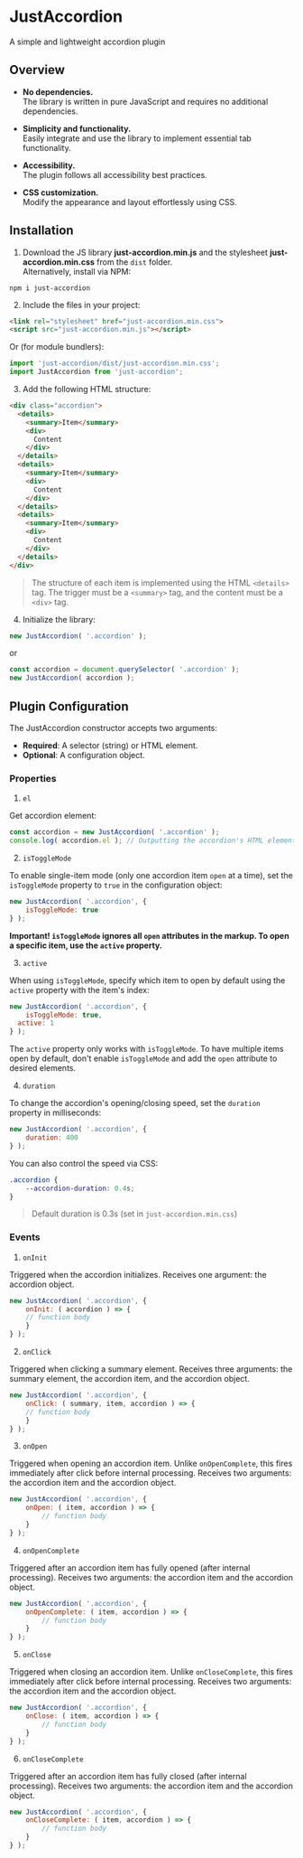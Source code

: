# JustAccordion

A simple and lightweight accordion plugin

## Overview

+ __No dependencies.__ <br>
The library is written in pure JavaScript and requires no additional dependencies.

+ __Simplicity and functionality.__ <br>
Easily integrate and use the library to implement essential tab functionality.

+ __Accessibility.__ <br>
The plugin follows all accessibility best practices.

+ __CSS customization.__ <br>
Modify the appearance and layout effortlessly using CSS.

## Installation

1. Download the JS library __just-accordion.min.js__ and the stylesheet __just-accordion.min.css__  from the `dist` folder.<br>
Alternatively, install via NPM:

```
npm i just-accordion
```

2. Include the files in your project:

```html
<link rel="stylesheet" href="just-accordion.min.css">
<script src="just-accordion.min.js"></script>
```

Or (for module bundlers): 

```javascript
import 'just-accordion/dist/just-accordion.min.css';
import JustAccordion from 'just-accordion';
```

3. Add the following HTML structure:

```html
<div class="accordion">
  <details>
    <summary>Item</summary>
    <div>
      Content
    </div>
  </details>
  <details>
    <summary>Item</summary>
    <div>
      Content
    </div>
  </details>
  <details>
    <summary>Item</summary>
    <div>
      Content
    </div>
  </details>
</div>
```

> The structure of each item is implemented using the HTML `<details>` tag. The trigger must be a `<summary>` tag, and the content must be a `<div>` tag.

4. Initialize the library:

```javascript
new JustAccordion( '.accordion' );
```

or

```javascript
const accordion = document.querySelector( '.accordion' );
new JustAccordion( accordion );
```

## Plugin Configuration

The JustAccordion constructor accepts two arguments:

* __Required__: A selector (string) or HTML element.
* __Optional__: A configuration object.

### Properties

1. `el`

Get accordion element:

```javascript
const accordion = new JustAccordion( '.accordion' );
console.log( accordion.el ); // Outputting the accordion's HTML element
```

2. `isToggleMode`

To enable single-item mode (only one accordion item `open` at a time), set the `isToggleMode` property to `true` in the configuration object:

```javascript
new JustAccordion( '.accordion', {
	isToggleMode: true
} );
```

__Important! `isToggleMode` ignores all `open` attributes in the markup. To open a specific item, use the `active` property.__

3. `active`

When using `isToggleMode`, specify which item to open by default using the `active` property with the item's index:

```javascript
new JustAccordion( '.accordion', {
	isToggleMode: true,
  active: 1
} );
```

The `active` property only works with `isToggleMode`. To have multiple items open by default, don't enable `isToggleMode` and add the `open` attribute to desired elements.

4. `duration`

To change the accordion's opening/closing speed, set the `duration` property in milliseconds:

```javascript
new JustAccordion( '.accordion', {
	duration: 400
} );
```

You can also control the speed via CSS:

```css
.accordion {
	--accordion-duration: 0.4s;
}
```

> Default duration is 0.3s (set in `just-accordion.min.css`)

### Events

1. `onInit`

Triggered when the accordion initializes. Receives one argument: the accordion object.

```javascript
new JustAccordion( '.accordion', {
	onInit: ( accordion ) => {
    // function body
	}
} );
```

2. `onClick`

Triggered when clicking a summary element. Receives three arguments: the summary element, the accordion item, and the accordion object.

```javascript
new JustAccordion( '.accordion', {
	onClick: ( summary, item, accordion ) => {
    // function body
	}
} );
```

3. `onOpen`

Triggered when opening an accordion item. Unlike `onOpenComplete`, this fires immediately after click before internal processing. Receives two arguments: the accordion item and the accordion object.

```javascript
new JustAccordion( '.accordion', {
	onOpen: ( item, accordion ) => {
		// function body
	}
} );
```

4. `onOpenComplete`

Triggered after an accordion item has fully opened (after internal processing). Receives two arguments: the accordion item and the accordion object.

```javascript
new JustAccordion( '.accordion', {
	onOpenComplete: ( item, accordion ) => {
		// function body
	}
} );
```

5. `onClose`

Triggered when closing an accordion item. Unlike `onCloseComplete`, this fires immediately after click before internal processing. Receives two arguments: the accordion item and the accordion object.

```javascript
new JustAccordion( '.accordion', {
	onClose: ( item, accordion ) => {
		// function body
	}
} );
```

6. `onCloseComplete`

Triggered after an accordion item has fully closed (after internal processing). Receives two arguments: the accordion item and the accordion object.

```javascript
new JustAccordion( '.accordion', {
	onCloseComplete: ( item, accordion ) => {
		// function body
	}
} );
```